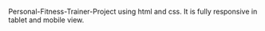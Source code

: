 Personal-Fitness-Trainer-Project using html and css.
It is fully responsive in tablet and mobile view.

